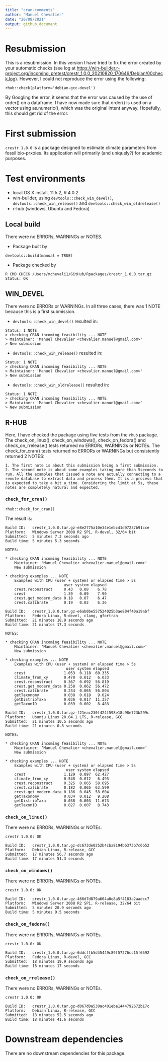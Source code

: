 ```yaml
---
title: "cran-comments"
author: "Manuel Chevalier"
date: "20/08/2021"
output: github_document
---
```


# Resubmission

This is a resubmission. In this version I have tried to fix the error created by your automatic checks (see log at https://win-builder.r-project.org/incoming_pretest/crestr_1.0.0_20210820_170649/Debian/00check.log). However, I could not reproduce the error using the following:

```{r eval = FALSE}
rhub::check(platform='debian-gcc-devel')
```

By Googling the error, it seems that the error was caused by the use of order() on a dataframe. I have now made sure that order() is used on a vector using as.numeric(), which was the original intent anyway. Hopefully, this should get rid of the error.


# First submission

`crestr 1.0.0` is a package designed to estimate climate parameters from fossil bio-prxoies. Its application will primarily (and uniquely?) for academic purposes.

# Test environments

* local OS X install, 11.5.2, R  4.0.2
* win-builder, using `devtools::check_win_devel()`, `devtools::check_win_release()` and `devtools::check_win_oldrelease()`
* r-hub (windows, Ubuntu and Fedora)


## Local build

There were no ERRORs, WARNINGs or NOTES.

* Package built by
```{r eval = FALSE}
devtools::build(manual = TRUE)
```

* Package checked by
```{bash eval=FALSE}
R CMD CHECK /Users/mchevali1/GitHub/Rpackages/crestr_1.0.0.tar.gz
Status: OK
```

## WIN_DEVEL

There were no ERRORs or WARNINGs. In all three cases, there was 1 NOTE because this is a first submission.

* `devtools::check_win_devel()` resulted in:
```
Status: 1 NOTE
> checking CRAN incoming feasibility ... NOTE
> Maintainer: 'Manuel Chevalier <chevalier.manuel@gmail.com>'
> New submission
```

* `devtools::check_win_release()` resulted in:
```
Status: 1 NOTE
> checking CRAN incoming feasibility ... NOTE
> Maintainer: 'Manuel Chevalier <chevalier.manuel@gmail.com>'
> New submission
```

* `devtools::check_win_oldrelease()` resulted in:
```
Status: 1 NOTE
> checking CRAN incoming feasibility ... NOTE
> Maintainer: 'Manuel Chevalier <chevalier.manuel@gmail.com>'
> New submission
```

## R-HUB

Here, I have checked the package using five tests from the `rhub` package. The check_on_linux(), check_on_windows(), check_on_fedora() and check_on_rrelease() tests returned no ERRORs, WARNINGs or NOTEs. The check_for_cran() tests returned no ERRORs or WARNINGs but consistently returned 2 NOTES:

    1. The first note is about this submission being a first submission.
    2. The second note is about some examples taking more than 5seconds to run. All the examples that issued a note are actually connecting to a remote database to extract data and process them. It is a process that is expected to take a bit a time. Considering the limit at 5s, these notes are completely natural and expected.

### `check_for_cran()`


```{r eval=FALSE}
rhub::check_for_cran()
```

The result is:

```
Build ID:	crestr_1.0.0.tar.gz-e8e2775a10e34e1ebc41d97237b91cce
Platform:	Windows Server 2008 R2 SP1, R-devel, 32/64 bit
Submitted:	5 minutes 7.3 seconds ago
Build time:	5 minutes 5.3 seconds

NOTES:

* checking CRAN incoming feasibility ... NOTE
    Maintainer: 'Manuel Chevalier <chevalier.manuel@gmail.com>'
    New submission

* checking examples ... NOTE
    Examples with CPU (user + system) or elapsed time > 5s
                          user system elapsed
    crest.reconstruct     0.43   0.08    6.78
    crest                 1.39   0.09    7.90
    crest.get_modern_data 0.18   0.07    6.47
    crest.calibrate       0.19   0.02    6.36
```

```
Build ID:	crestr_1.0.0.tar.gz-e6ab0be557524025b3ae804f40a19abf
Platform:	Fedora Linux, R-devel, clang, gfortran
Submitted:	21 minutes 18.9 seconds ago
Build time:	21 minutes 17.3 seconds

NOTES:

* checking CRAN incoming feasibility ... NOTE
    Maintainer: ‘Manuel Chevalier <chevalier.manuel@gmail.com>’
    New submission

* checking examples ... NOTE
    Examples with CPU (user + system) or elapsed time > 5s
                           user system elapsed
    crest                 1.053  0.118  60.335
    climate_from_xy       0.470  0.012   6.033
    crest.reconstruct     0.367  0.092  56.819
    crest.get_modern_data 0.258  0.062  56.472
    crest.calibrate       0.234  0.065  56.804
    getTaxonomy           0.038  0.018   9.024
    getDistribTaxa        0.036  0.017  11.357
    getTaxonID            0.039  0.002   8.483
```

```
Build ID:	crestr_1.0.0.tar.gz-f21eac230f424f598e18c98e723b299c
Platform:	Ubuntu Linux 20.04.1 LTS, R-release, GCC
Submitted:	21 minutes 10.5 seconds ago
Build time:	21 minutes 0.8 seconds

NOTES:

* checking CRAN incoming feasibility ... NOTE
    Maintainer: ‘Manuel Chevalier <chevalier.manuel@gmail.com>’
    New submission

* checking examples ... NOTE
    Examples with CPU (user + system) or elapsed time > 5s
                           user system elapsed
    crest                 1.129  0.097  62.427
    climate_from_xy       0.548  0.012   6.493
    crest.reconstruct     0.325  0.065  58.695
    crest.calibrate       0.182  0.065  63.599
    crest.get_modern_data 0.186  0.045  58.604
    getTaxonomy           0.034  0.012   9.208
    getDistribTaxa        0.038  0.003  11.673
    getTaxonID            0.027  0.007   8.743
```

### `check_on_linux()`

There were no ERRORs, WARNINGs or NOTEs.

```
crestr 1.0.0: OK

Build ID:	crestr_1.0.0.tar.gz-dc673de0252b4cba8194bb373b7c6b52
Platform:	Debian Linux, R-release, GCC
Submitted:	17 minutes 56.7 seconds ago
Build time:	17 minutes 51.3 seconds
```

### `check_on_windows()`

There were no ERRORs, WARNINGs or NOTEs.

```
crestr 1.0.0: OK

Build ID:	crestr_1.0.0.tar.gz-466d7d879a604a0e8a5f4183a2aadcc7
Platform:	Windows Server 2008 R2 SP1, R-release, 32/64 bit
Submitted:	5 minutes 20.9 seconds ago
Build time:	5 minutes 9.5 seconds
```

### `check_on_fedora()`

There were no ERRORs, WARNINGs or NOTEs.

```
crestr 1.0.0: OK

Build ID:	crestr_1.0.0.tar.gz-6ddcffb5d45449c89f57276cc15f6592
Platform:	Fedora Linux, R-devel, GCC
Submitted:	18 minutes 19.9 seconds ago
Build time:	18 minutes 17 seconds
```

### `check_on_rrelease()`

There were no ERRORs, WARNINGs or NOTEs.

```
crestr 1.0.0: OK

Build ID:	crestr_1.0.0.tar.gz-d067d0a530ac401eba1444792672b17c
Platform:	Debian Linux, R-release, GCC
Submitted:	18 minutes 52.5 seconds ago
Build time:	18 minutes 41.6 seconds
```

# Downstream dependencies

There are no downstream dependencies for this package.
